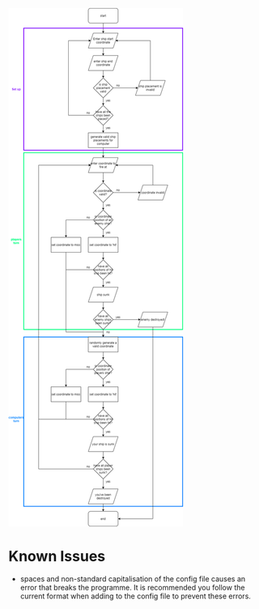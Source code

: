 ![Flowchart](/adaships-flowchart.png)

# Known Issues
* spaces and non-standard capitalisation of the config file causes an error that breaks the programme. It is recommended you follow the current format when adding to the config file to prevent these errors.